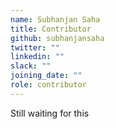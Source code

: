 ```yaml
---
name: Subhanjan Saha
title: Contributor
github: subhanjansaha
twitter: ""
linkedin: ""
slack: ""
joining_date: ""
role: contributor
---
```


Still waiting for this
